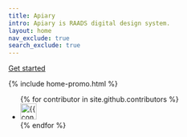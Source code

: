 ```yaml
---
title: Apiary
intro: Apiary is RAADS digital design system.
layout: home
nav_exclude: true
search_exclude: true
---
```



[Get started]({{site.baseurl}}foundations/introduction)



{% include home-promo.html %}

<ul class="list-style-none">
{% for contributor in site.github.contributors %}
  <li class="d-inline-block mr-1">
     <a href="{{ contributor.html_url }}"><img src="{{ contributor.avatar_url }}" width="32" height="32" alt="{{ contributor.login }}"></a>
  </li>
{% endfor %}
</ul>
